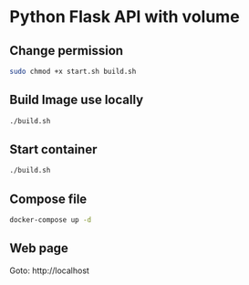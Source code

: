 # Python Flask API with volume

## Change permission
```bash
sudo chmod +x start.sh build.sh
```
## Build Image use locally
```bash
./build.sh
```
## Start container
```bash
./build.sh
```
## Compose file
```bash
docker-compose up -d
```

## Web page 
Goto: http://localhost